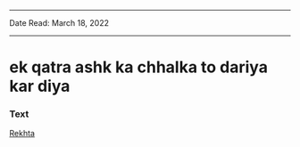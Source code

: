 
---

Date Read: March 18, 2022

---


# ek qatra ashk ka chhalka to dariya kar diya


### Text

[Rekhta](https://www.rekhta.org/ghazals/ek-qatra-ashk-kaa-chhalkaa-to-dariyaa-kar-diyaa-adil-mansuri-ghazals?lang=ur)

